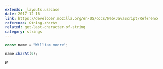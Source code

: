 ```yaml
---
extends: _layouts.usecase
date: 2017-12-16
link: https://developer.mozilla.org/en-US/docs/Web/JavaScript/Reference/Global_Objects/String/charAt
reference: String.charAt
related: get-last-character-of-string
category: strings
---
```



```javascript
const name = "William moore";

name.charAt(0);
```

<pre class="output">W</pre>

